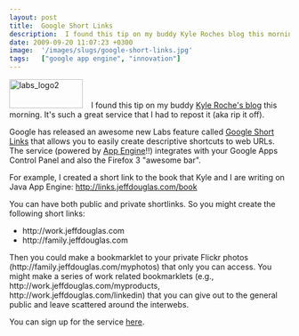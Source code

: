 ```yaml
---
layout: post
title:  Google Short Links
description:  I found this tip on my buddy Kyle Roches blog this morning. Its such a great service that I had to repost it (aka rip it off). Google has released an awesome new Labs feature called Google Short Links  that allows you to easily create descriptive shortcuts to web URLs. The service (powered by App Engine !!) integrates with your Google Apps Control Panel and also the Firefox 3 awesome bar. For example, I created a short link to the book that Kyle and I are writing on Java App Engine- http-//link
date: 2009-09-20 11:07:23 +0300
image:  '/images/slugs/google-short-links.jpg'
tags:   ["google app engine", "innovation"]
---
```

<p><a href="http://res.cloudinary.com/blog-jeffdouglas-com/image/upload/v1400399504/labs_logo2_dfkxkj.png"><img class="alignleft size-full wp-image-1318" style="padding-right:15px;" title="labs_logo2" src="http://res.cloudinary.com/blog-jeffdouglas-com/image/upload/v1400399504/labs_logo2_dfkxkj.png" alt="labs_logo2" width="132" height="52" /></a>I found this tip on my buddy <a href="http://www.kyleroche.com/2009/09/google-labs-short-links.html" target="_blank">Kyle Roche's blog</a> this morning. It's such a great service that I had to repost it (aka rip it off).</p>
<p>Google has released an awesome new Labs feature called <a href="http://www.google.com/enterprise/marketplace/viewListing?productListingId=5143210+6352879591152674960" target="_blank">Google Short Links</a> that allows you to easily create descriptive shortcuts to web URLs. The service (powered by <a href="http://appengine.google.com" target="_blank">App Engine</a>!!) integrates with your Google Apps Control Panel and also the Firefox 3 "awesome bar".</p>
<p>For example, I created a short link to the book that Kyle and I are writing on Java App Engine: <a href="http://links.jeffdouglas.com/book" target="_blank">http://links.jeffdouglas.com/book</a></p>
<p>You can have both public and private shortlinks. So you might create the following short links:</p>
<ul>
 <li>http://work.jeffdouglas.com</li>
 <li>http://family.jeffdouglas.com</li>
</ul>
Then you could make a bookmarklet to your private Flickr photos (http://family.jeffdouglas.com/myphotos) that only you can access. You might make a series of work related bookmarklets (e.g., http://work.jeffdouglas.com/myproducts, http://work.jeffdouglas.com/linkedin) that you can give out to the general public and leave scattered around the interwebs.
<p>You can sign up for the service <a href="http://www.google.com/enterprise/marketplace/viewListing?productListingId=5143210+6352879591152674960" target="_blank">here</a>.</p>

